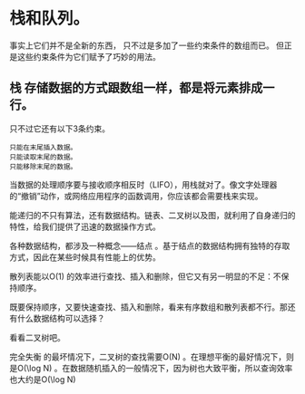 # 栈和队列。
事实上它们并不是全新的东西，
只不过是多加了一些约束条件的数组而已。
但正是这些约束条件为它们赋予了巧妙的用法。

## 栈 存储数据的方式跟数组一样，都是将元素排成一行。

只不过它还有以下3条约束。

	只能在末尾插入数据。
	只能读取末尾的数据。
	只能移除末尾的数据。
	
当数据的处理顺序要与接收顺序相反时（LIFO），用栈就对了。像文字处理器的“撤销”动作，或网络应用程序的函数调用，你应该都会需要栈来实现。

能递归的不只有算法，还有数据结构。链表、二叉树以及图，就利用了自身递归的特性，给我们提供了迅速的数据操作方式。	

各种数据结构，都涉及一种概念——结点 。基于结点的数据结构拥有独特的存取方式，因此在某些时候具有性能上的优势。

散列表能以O(1) 的效率进行查找、插入和删除，但它又有另一明显的不足：不保持顺序。

既要保持顺序，又要快速查找、插入和删除，看来有序数组和散列表都不行。那还有什么数据结构可以选择？

看看二叉树吧。

完全失衡 的最坏情况下，二叉树的查找需要O(N) 。在理想平衡的最好情况下，则是O(\log N) 。在数据随机插入的一般情况下，因为树也大致平衡，所以查询效率也大约是O(\log N)